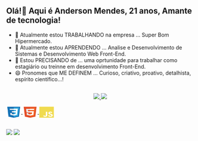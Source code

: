 ## Olá!👋 Aqui é Anderson Mendes, 21 anos, Amante de tecnologia! 
- 🔭 Atualmente estou TRABALHANDO na empresa ... Super Bom Hipermercado.
- 🌱 Atualmente estou APRENDENDO ... Analise e Desenvolvimento de Sistemas e Desenvolvimento Web Front-End.
- 🤔 Estou PRECISANDO de ... uma oprtunidade para trabalhar como estagiário ou treinne em desenvolvimento Front-End.
- 😄 Pronomes que ME DEFINEM ... Curioso, criativo, proativo, detalhista, espírito científico...!

##

<div align="center">
  <a href="https://github.com/andersonmendes567/"/>
  <img height="170em" src="https://github-readme-stats.vercel.app/api?username=andersonmendes567&show_icons=true&theme=algolia&include_all_commits=true&count_private=true"/>
  <img height="170em" src="https://github-readme-stats.vercel.app/api/top-langs/?username=andersonmendes567&layout=compact&langs_count=7&theme=algolia"/>
</div>

<div style="display: inline_block"><br>
  <img align="center" alt="Icone-CSS" height="30" width="40" src="https://raw.githubusercontent.com/devicons/devicon/master/icons/css3/css3-original.svg"> 
  <img align="center" alt="Icone-HTML" height="30" width="40" src="https://raw.githubusercontent.com/devicons/devicon/master/icons/html5/html5-original.svg">
  <img align="center" alt="Icone-Js" height="30" width="40" src="https://raw.githubusercontent.com/devicons/devicon/master/icons/javascript/javascript-plain.svg">
</div>

##

<div> 
  <a href = "mailto:mendesanderson567@gmail.com"><img src="https://img.shields.io/badge/-Gmail-%23333?style=for-the-badge&logo=gmail&logoColor=white" target="_blank"></a>
  <a href="https://www.linkedin.com/in/anderson-mendes-602b891a4" target="_blank"><img src="https://img.shields.io/badge/-LinkedIn-%230077B5?style=for-the-badge&logo=linkedin&logoColor=white" target="_blank"></a>
</div>
